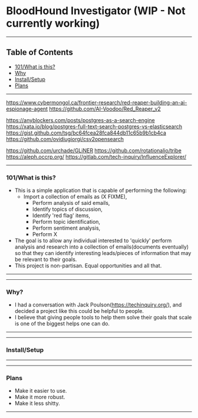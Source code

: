 # BloodHound Investigator (WIP - Not currently working)

---------------------------------------------------------------------------------
## Table of Contents
- [101/What is this?](#what)
- [Why](#why)
- [Install/Setup](#install)
- [Plans](#plans)
---------------------------------------------------------------------------------

https://www.cybermongol.ca/frontier-research/red-reaper-building-an-ai-espionage-agent
https://github.com/AI-Voodoo/Red_Reaper_v2

https://anyblockers.com/posts/postgres-as-a-search-engine
https://xata.io/blog/postgres-full-text-search-postgres-vs-elasticsearch
https://gist.github.com/tsg/bc64fcea28fca844db11c65b9b1cb4ca
https://github.com/ovidiugiorgi/csv2opensearch

https://github.com/urchade/GLiNER
https://github.com/rotationalio/tribe
https://aleph.occrp.org/
https://gitlab.com/tech-inquiry/InfluenceExplorer/

---------------------------------------------------------------------------------
### 101/What is this?<a name="what"></a>
- This is a simple application that is capable of performing the following:
  * Import a collection of emails as (X FIXME),
	* Perform analysis of said emails,
	* Identify topics of discussion,
	* Identify 'red flag' items, 
	* Perform topic identification,
	* Perform sentiment analysis,
	* Perform X
- The goal is to allow any individual interested to 'quickly' perform analysis and research into a collection of emails(documents eventually) so that they can identify interesting leads/pieces of information that may be relevant to their goals.
- This project is non-partisan. Equal opportunities and all that.
---------------------------------------------------------------------------------


---------------------------------------------------------------------------------
### Why? <a name="why"></a>
- I had a conversation with Jack Poulson(https://techinquiry.org/), and decided a project like this could be helpful to people.
- I believe that giving people tools to help them solve their goals that scale is one of the biggest helps one can do.

---------------------------------------------------------------------------------


---------------------------------------------------------------------------------
### Install/Setup

---------------------------------------------------------------------------------



---------------------------------------------------------------------------------
### Plans <a name="plans"></a>
- Make it easier to use.
- Make it more robust.
- Make it less shitty.
---------------------------------------------------------------------------------


